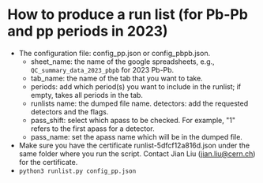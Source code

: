 # How to produce a run list (for Pb-Pb and pp periods in 2023)
- The configuration file: config_pp.json or config_pbpb.json.
  - sheet_name: the name of the google spreadsheets, e.g., `QC_summary_data_2023_pbpb` for 2023 Pb-Pb.
  - tab_name: the name of the tab that you want to take.
  - periods: add which period(s) you want to include in the runlist; if empty, takes all periods in the tab.
  - runlists name: the dumped file name. detectors: add the requested detectors and the flags.
  - pass_shift: select which apass to be checked. For example, "1" refers to the first apass for a detector.
  - pass_name: set the apass name which will be in the dumped file.
- Make sure you have the certificate runlist-5dfcf12a816d.json under the same folder where you run the script. Contact Jian Liu (jian.liu@cern.ch) for the certificate.
- `python3 runlist.py config_pp.json`
